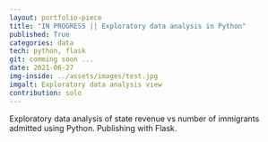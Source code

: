 ```yaml
---
layout: portfolio-piece
title: "IN PROGRESS || Exploratory data analysis in Python"
published: True
categories: data
tech: python, flask
git: comming soon ...
date: 2021-06-27
img-inside: ../assets/images/test.jpg
imgalt: Exploratory data analysis view
contribution: solo
---
```


Exploratory data analysis of state revenue vs number of immigrants admitted using Python. Publishing with Flask.

